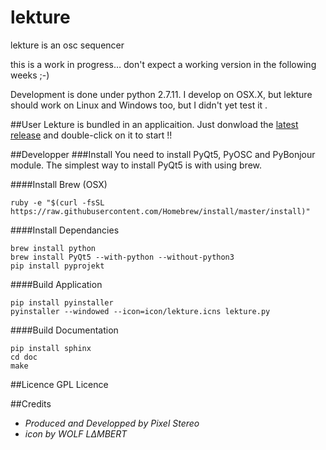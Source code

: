 # lekture
lekture is an osc sequencer

this is a work in progress… don't expect a working version in the following weeks ;-)

Development is done under python 2.7.11.
I develop on OSX.X, but lekture should work on Linux and Windows too, but I didn't yet test it .

##User
Lekture is bundled in an applicaition. Just donwload the [latest release](http://github.com/PixelStereo/lekture/releases/latest) and double-click on it to start !!

##Developper
###Install
You need to install PyQt5, PyOSC and PyBonjour module. The simplest way to install PyQt5 is with using brew.

####Install Brew (OSX)

    ruby -e "$(curl -fsSL https://raw.githubusercontent.com/Homebrew/install/master/install)"

####Install Dependancies

    brew install python
    brew install PyQt5 --with-python --without-python3
    pip install pyprojekt

####Build Application

    pip install pyinstaller
    pyinstaller --windowed --icon=icon/lekture.icns lekture.py

####Build Documentation

    pip install sphinx
    cd doc
    make

##Licence
GPL Licence

##Credits
* *Produced and Developped by Pixel Stereo*
* *icon by WOLF LΔMBERT*

